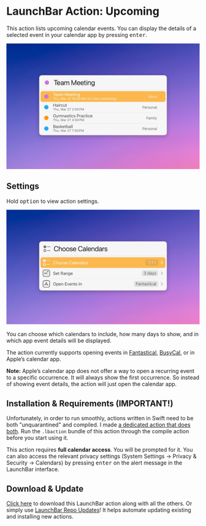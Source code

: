 # LaunchBar Action: Upcoming 

This action lists upcoming calendar events. You can display the details of a selected event in your calendar app by pressing <kbd>enter</kbd>.

<img src="01.jpg" width="726"/>

## Settings

Hold <kbd>option</kbd> to view action settings. 

<img src="02.jpg" width="726"/> 

You can choose which calendars to include, how many days to show, and in which app event details will be displayed. 

The action currently supports opening events in [Fantastical](https://flexibits.com/fantastical), [BusyCal](https://www.busymac.com), or in Apple’s calendar app. 

**Note:** Apple’s calendar app does not offer a way to open a recurring event to a specific occurrence. It will always show the first occurrence. So instead of showing event details, the action will just open the calendar app.  

## Installation & Requirements (IMPORTANT!)

Unfortunately, in order to run smoothly, actions written in Swift need to be both "unquarantined" and compiled. I made [a dedicated action that does both](https://github.com/Ptujec/LaunchBar/tree/master/Compile-Swift-Action#readme). Run the `.lbaction` bundle of this action through the compile action before you start using it.

This action requires **full calendar access**. You will be prompted for it. You can also access the relevant privacy settings (System Settings → Privacy & Security → Calendars) by pressing <kbd>enter</kbd> on the alert message in the LaunchBar interface. 

## Download & Update

[Click here](https://github.com/Ptujec/LaunchBar/archive/refs/heads/master.zip) to download this LaunchBar action along with all the others. Or simply use [LaunchBar Repo Updates](https://github.com/Ptujec/LaunchBar/tree/master/LB-Repo-Updates#launchbar-repo-updates-action)! It helps automate updating existing and installing new actions.